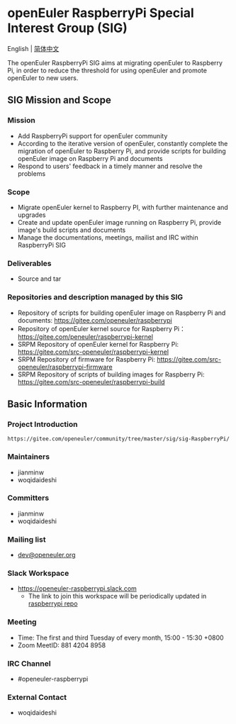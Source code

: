 # openEuler RaspberryPi Special Interest Group (SIG)
English | [简体中文](./sig-RaspberryPi_cn.md)

The openEuler RaspberryPi SIG aims at migrating openEuler to Raspberry Pi, in order to reduce the threshold for using openEuler and promote openEuler to new users.


## SIG Mission and Scope

### Mission
- Add RaspberryPi support for openEuler community
- According to the iterative version of openEuler, constantly complete the migration of openEuler to Raspberry Pi, and provide scripts for building openEuler image on Raspberry Pi and documents
- Respond to users' feedback in a timely manner and resolve the problems

### Scope

- Migrate openEuler kernel to Raspberry PI, with further maintenance and upgrades
- Create and update openEuler image running on Raspberry Pi, provide image's build scripts and documents
- Manage the documentations, meetings, mailist and IRC within RaspberryPi SIG

### Deliverables

- Source and tar

### Repositories and description managed by this SIG

- Repository of scripts for building openEuler image on Raspberry Pi and documents: https://gitee.com/openeuler/raspberrypi
- Repository of openEuler kernel source for Raspberry Pi：https://gitee.com/peneuler/raspberrypi-kernel
- SRPM Repository of openEuler kernel for Raspberry Pi: https://gitee.com/src-openeuler/raspberrypi-kernel
- SRPM Repository of firmware for Raspberry Pi: https://gitee.com/src-openeuler/raspberrypi-firmware
- SRPM Repository of scripts of building images for Raspberry Pi: https://gitee.com/src-openeuler/raspberrypi-build

## Basic Information

### Project Introduction
    https://gitee.com/openeuler/community/tree/master/sig/sig-RaspberryPi/

### Maintainers
- jianminw
- woqidaideshi

### Committers
- jianminw
- woqidaideshi

### Mailing list
- dev@openeuler.org

### Slack Workspace
- https://openeuler-raspberrypi.slack.com
  - The link to join this workspace will be periodically updated in [raspberrypi repo](https://gitee.com/openeuler/raspberrypi)

### Meeting
- Time: The first and third Tuesday of every month, 15:00 - 15:30 +0800
- Zoom MeetID: 881 4204 8958

### IRC Channel
- #openeuler-raspberrypi

### External Contact
- woqidaideshi
